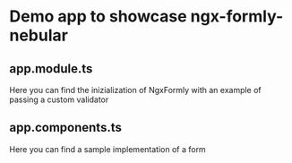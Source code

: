 # Demo app to showcase ngx-formly-nebular

## app.module.ts

Here you can find the inizialization of NgxFormly with an example of passing a custom validator

## app.components.ts

Here you can find a sample implementation of a form
